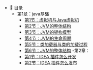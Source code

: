 - :memo: 目录
   - 第1章：java基础
       - [第1节：虚拟机与Java虚拟机](/md/idea-plugin/2023-09-07-虚拟机与Java虚拟机.md)
       - [第2节：JVM的整体结构](/md/idea-plugin/2023-09-07-JVM的整体结构.md)
       - [第3节：JVM的架构模型](/md/idea-plugin/2023-09-07-JVM的架构模型.md)
       - [第4节：JVM的生命周期](/md/idea-plugin/2023-09-07-JVM的生命周期.md)
       - [第5节：类加载器与类的加载过程](/md/idea-plugin/2023-09-07-类加载器与类的加载过程.md)
       - [第6节：JVM的整体结构](/md/idea-plugin/2023-09-07-JVM的整体结构.md)
   -第2章：
       - [第1节：IDEA 插件怎么开发](/md/idea-plugin/2021-08-27-技术调研IDEA插件怎么开发.md)
       - [第2节：IDEA 插件怎么发布](/md/idea-plugin/2021-08-29-技术实践IDEA插件怎么发布.md)